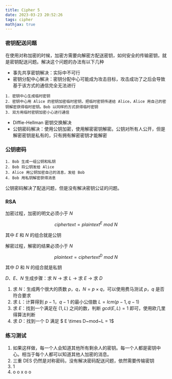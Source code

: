 ```yaml
---
title: Cipher 5
date: 2023-03-23 20:52:26
tags: cipher
mathjax: true
---
```


### 密钥配送问题

在使用对称加密的时候，加密方需要向解密方配送密钥，如何安全的传输密钥，就是密钥配送问题。解决这个问题的办法有以下几种

- 事先共享密钥解决：实际中不可行
- 密钥分配中心解决：密钥分配中心可能成为攻击目标，攻击成功了之后会导致基于该方式的通信完全无法进行

```text
1. 密钥中心生成临时密钥
2. 密钥中心用 Alice 的密钥加密临时密钥，把临时密钥传递给 Alice，Alice 用自己的密钥解密获得临时密钥。Bob 以同样的方式获得临时密钥
3. 双方用临时密钥加密小心进行通信
```

- Diffie-Hellman 密钥交换解决
- 公钥密码解决：使用公钥加密，使用解密密钥解密。公钥对所有人公开，但是解密密钥是私有的，只有拥有解密密钥才能解密

### 公钥密码

```text
1. Bob 生成一组公钥和私钥
2. Bob 将公钥发给 Alice
3. Alice 用公钥加密自己的消息，发给 Bob
4. Bob 用私钥解密获得消息
```

公钥密码解决了配送问题，但是没有解决密钥公证的问题。

### RSA

加密过程，加密的明文必须小于 $N$

$$
ciphertext=plaintext^{E}~mod~N
$$

其中 $E$ 和 $N$ 的组合就是公钥

解密过程，解密的结果必须小于 $N$

$$
plaintext=ciphertext^{D}~mod~N
$$

其中 $D$ 和 $N$ 的组合就是私钥

$D$、$E$、$N$ 生成步骤：求 $N$ -> 求 $L$ -> 求 $E$ -> 求 $D$

1. 求 $N$：生成两个很大的质数 $p$，$q$，$N=p \times q$，可以使用费马测试 $p$，$q$ 是否符合要求
2. 求 $L$：计算得到 $p-1$，$q-1$ 的最小公倍数 $L=lcm(p-1, q-1)$
3. 求 $E$：找到一个满足在 $(1, L)$ 之间的数，判断 $gcd(E, L) = 1$ 即可，使用欧几里得算法判断
4. 求 $D$：找到一个 D 满足 $ E \times D~mod~L = 1$

### 练习测试

1. 如果这样做，每一个人会知道其他所有剩余人的密钥。每一个人都是密钥中心。相当于每个人都可以知道其他人加密的消息。
2. 三重 DES 仍然是对称密码，没有解决密码配送问题，依然需要传输密钥
3. 1
4. o o x o o

